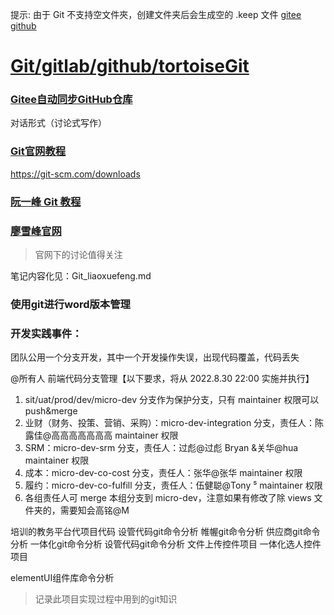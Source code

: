 提示: 由于 Git 不支持空文件夾，创建文件夹后会生成空的 .keep 文件
[gitee](https://gitee.com/xiaoxiang516/)
[github]()
# [Git/gitlab/github/tortoiseGit](https://blog.csdn.net/amnesiac666/category_10571446.html)

### [Gitee自动同步GitHub仓库](https://cdn.modb.pro/db/488180)


对话形式（讨论式写作）
### [Git官网教程](https://git-scm.com/)
https://git-scm.com/downloads

### [阮一峰 Git 教程](https://www.bookstack.cn/read/git-tutorial/docs-basic.md)


### [廖雪峰官网](https://www.liaoxuefeng.com)
>官网下的讨论值得关注

笔记内容化见：Git_liaoxuefeng.md
### 使用git进行word版本管理

### 开发实践事件：
团队公用一个分支开发，其中一个开发操作失误，出现代码覆盖，代码丢失

@所有人 前端代码分支管理【以下要求，将从 2022.8.30  22:00 实施并执行】
1. sit/uat/prod/dev/micro-dev 分支作为保护分支，只有 maintainer 权限可以 push&merge
2. 业财（财务、投策、营销、采购）：micro-dev-integration 分支，责任人：陈露佳@高高高高高高高  maintainer 权限
3. SRM：micro-dev-srm 分支，责任人：过彪@过彪 Bryan &关华@hua  maintainer 权限
4. 成本：micro-dev-co-cost 分支，责任人：张华@张华  maintainer 权限
5. 履约：micro-dev-co-fulfill 分支，责任人：伍健聪@Tony ⁵  maintainer 权限
6. 各组责任人可 merge 本组分支到 micro-dev，注意如果有修改了除 views 文件夹的，需要知会高铭@M






培训的教务平台代项目代码
设管代码git命令分析
帷幄git命令分析
供应商git命令分析
一体化git命令分析
设管代码git命令分析
文件上传控件项目
一体化选人控件项目

elementUI组件库命令分析

> 记录此项目实现过程中用到的git知识